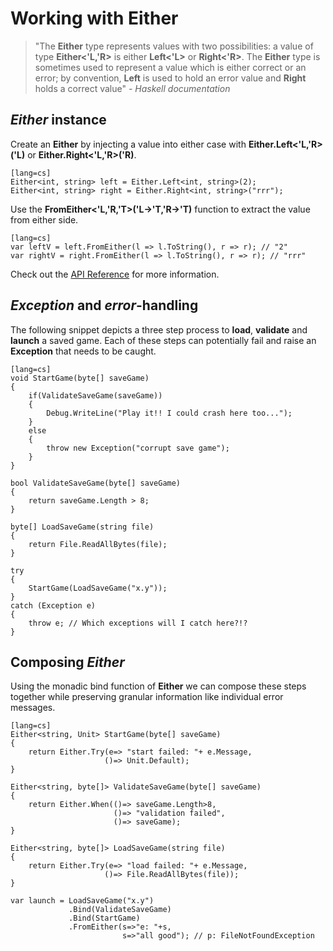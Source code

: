 # Working with Either

> "The **Either** type represents values with two possibilities: a value of type **Either<'L,'R>** is either **Left<'L>** or **Right<'R>**.
> The **Either** type is sometimes used to represent a value which is either correct or an error;
> by convention, **Left** is used to hold an error value and **Right** holds a correct value"
> *- Haskell documentation*

## *Either* instance

Create an **Either** by injecting a value into either case with **Either.Left<'L,'R>('L)** or **Either.Right<'L,'R>('R)**.

    [lang=cs]
    Either<int, string> left = Either.Left<int, string>(2);
    Either<int, string> right = Either.Right<int, string>("rrr");

Use the **FromEither<'L,'R,'T>('L->'T,'R->'T)** function to extract the value from either side.

    [lang=cs]
    var leftV = left.FromEither(l => l.ToString(), r => r); // "2"
    var rightV = right.FromEither(l => l.ToString(), r => r); // "rrr"

Check out the [API Reference](reference/wooga-lambda-control-monad-either.html) for more information.

## *Exception* and *error*-handling

The following snippet depicts a three step process to **load**, **validate** and **launch** a saved game.
Each of these steps can potentially fail and raise an **Exception** that needs to be caught.

    [lang=cs]
    void StartGame(byte[] saveGame)
    {
        if(ValidateSaveGame(saveGame))
        {
            Debug.WriteLine("Play it!! I could crash here too...");
        }
        else
        {
            throw new Exception("corrupt save game");
        }
    }

    bool ValidateSaveGame(byte[] saveGame)
    {
        return saveGame.Length > 8;
    }

    byte[] LoadSaveGame(string file)
    {
        return File.ReadAllBytes(file);
    }

    try
    {
        StartGame(LoadSaveGame("x.y"));
    }
    catch (Exception e)
    {
        throw e; // Which exceptions will I catch here?!?
    }

## Composing *Either*

Using the monadic bind function of **Either** we can compose these steps together while preserving granular information like individual error messages.

    [lang=cs]
    Either<string, Unit> StartGame(byte[] saveGame)
    {
        return Either.Try(e=> "start failed: "+ e.Message,
                         ()=> Unit.Default);
    }

    Either<string, byte[]> ValidateSaveGame(byte[] saveGame)
    {
        return Either.When(()=> saveGame.Length>8,
                           ()=> "validation failed",
                           ()=> saveGame);
    }

    Either<string, byte[]> LoadSaveGame(string file)
    {
        return Either.Try(e=> "load failed: "+ e.Message,
                         ()=> File.ReadAllBytes(file));
    }

    var launch = LoadSaveGame("x.y")
                 .Bind(ValidateSaveGame)
                 .Bind(StartGame)
                 .FromEither(s=>"e: "+s,
                             s=>"all good"); // p: FileNotFoundException

